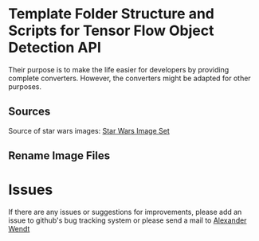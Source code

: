# Template Folder Structure and Scripts for Tensor Flow Object Detection API
Their purpose is to make the life easier for developers by providing complete converters. However, the converters might be adapted for other purposes.

## Sources
Source of star wars images: [Star Wars Image Set](https://averdones.github.io/tensorflow-object-detection-star-wars/)

## Rename Image Files



# Issues
If there are any issues or suggestions for improvements, please add an issue to github's bug tracking system or please send a mail 
to [Alexander Wendt](mailto:alexander.wendt@tuwien.ac.at)
